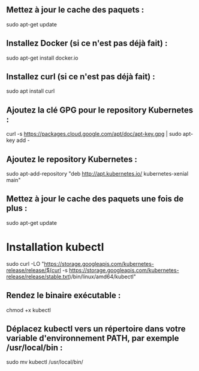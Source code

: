 ## Mettez à jour le cache des paquets :
sudo apt-get update

## Installez Docker (si ce n'est pas déjà fait) :
sudo apt-get install docker.io

## Installez curl (si ce n'est pas déjà fait) :
sudo apt install curl

## Ajoutez la clé GPG pour le repository Kubernetes :
curl -s https://packages.cloud.google.com/apt/doc/apt-key.gpg | sudo apt-key add -

## Ajoutez le repository Kubernetes :
sudo apt-add-repository "deb http://apt.kubernetes.io/ kubernetes-xenial main"

## Mettez à jour le cache des paquets une fois de plus :
sudo apt-get update

# Installation kubectl
sudo curl -LO "https://storage.googleapis.com/kubernetes-release/release/$(curl -s https://storage.googleapis.com/kubernetes-release/release/stable.txt)/bin/linux/amd64/kubectl"

## Rendez le binaire exécutable :
chmod +x kubectl

## Déplacez kubectl vers un répertoire dans votre variable d'environnement PATH, par exemple /usr/local/bin :
sudo mv kubectl /usr/local/bin/
